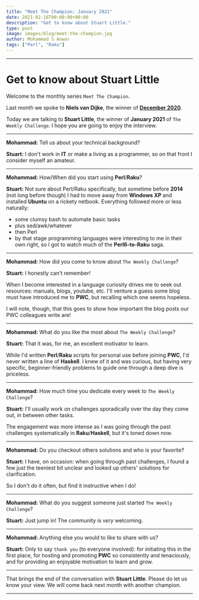 ```yaml
---
title: "Meet The Champion: January 2021"
date: 2021-02-16T00:00:00+00:00
description: "Get to know about Stuart Little."
type: post
image: images/blog/meet-the-champion.jpg
author: Mohammad S Anwar
tags: ["Perl", "Raku"]
---
```

---

# Get to know about Stuart Little

Welcome to the monthly series `Meet The Champion`.

Last month we spoke to **Niels van Dijke**, the winner of **[December 2020](/blog/meet-the-champion-2020-12)**.

Today we are talking to **Stuart Little**, the winner of **January 2021** of `The Weekly Challenge`. I hope you are going to enjoy the interview.

---

**Mohammad:** Tell us about your technical background?

**Stuart:** I don't work in **IT** or make a living as a programmer, so on that front I consider myself an amateur.

---

**Mohammad:** How/When did you start using **Perl**/**Raku**?

**Stuart:** Not sure about Perl/Raku specifically, but sometime before **2014** (not long before though) I had to move away from **Windows XP** and installed **Ubuntu** on a rickety netbook. Everything followed more or less naturally:

- some clumsy bash to automate basic tasks
- plus sed/awk/whatever
- then Perl
- by that stage programming languages were interesting to me in their own right, so I got to watch much of the **Perl6-to-Raku** saga.

---

**Mohammad:** How did you come to know about `The Weekly Challenge`?

**Stuart:** I honestly can't remember!

When I become interested in a language curiosity drives me to seek out resources: manuals, blogs, youtube, etc. I'll venture a guess some blog must have introduced me to **PWC**, but recalling which one seems hopeless.

I will note, though, that this goes to show how important the blog posts our PWC colleagues write are!

---

**Mohammad:** What do you like the most about `The Weekly Challenge`?

**Stuart:** That it was, for me, an excellent motivator to learn.

While I'd written **Perl**/**Raku** scripts for personal use before joining **PWC**, I'd never written a line of **Haskell**. I knew of it and was curious, but having very specific, beginner-friendly problems to guide one through a deep dive is priceless.

---

**Mohammad:** How much time you dedicate every week to `The Weekly Challenge`?

**Stuart:** I'll usually work on challenges sporadically over the day they come out, in between other tasks.

The engagement was more intense as I was going through the past challenges systematically in **Raku**/**Haskell**, but it's toned down now.

---

**Mohammad:** Do you checkout others solutions and who is your favorite?

**Stuart:** I have, on occasion: when going through past challenges, I found a few just the teeniest bit unclear and looked up others' solutions for clarification.

So I don't do it often, but find it instructive when I do!

---

**Mohammad:** What do you suggest someone just started `The Weekly Challenge`?

**Stuart:** Just jump in! The community is *very* welcoming.

---

**Mohammad:** Anything else you would to like to share with us?

**Stuart:** Only to say `thank you` (to everyone involved): for initiating this in the first place, for hosting and promoting **PWC** so consistently and tenaciously, and for providing an enjoyable motivation to learn and grow.

---

That brings the end of the conversation with **Stuart Little**. Please do let us know your view. We will come back next month with another champion.

---
